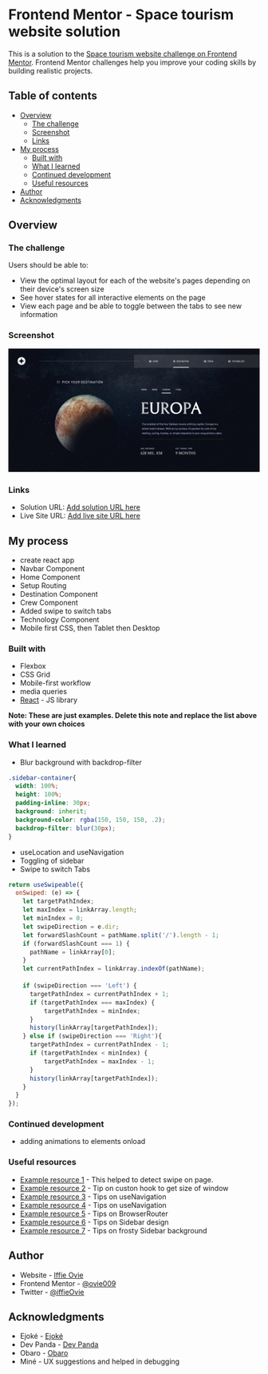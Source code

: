 # Frontend Mentor - Space tourism website solution

This is a solution to the [Space tourism website challenge on Frontend Mentor](https://www.frontendmentor.io/challenges/space-tourism-multipage-website-gRWj1URZ3). Frontend Mentor challenges help you improve your coding skills by building realistic projects. 

## Table of contents

- [Overview](#overview)
  - [The challenge](#the-challenge)
  - [Screenshot](#screenshot)
  - [Links](#links)
- [My process](#my-process)
  - [Built with](#built-with)
  - [What I learned](#what-i-learned)
  - [Continued development](#continued-development)
  - [Useful resources](#useful-resources)
- [Author](#author)
- [Acknowledgments](#acknowledgments)

## Overview

### The challenge

Users should be able to:

- View the optimal layout for each of the website's pages depending on their device's screen size
- See hover states for all interactive elements on the page
- View each page and be able to toggle between the tabs to see new information

### Screenshot

![](./screenshot.png)

### Links

- Solution URL: [Add solution URL here](https://github.com/ovie009/space-tourism)
- Live Site URL: [Add live site URL here](https://ovie-space-tourism.netlify.app/)

## My process
- create react app
- Navbar Component
- Home Component
- Setup Routing
- Destination Component
- Crew Component
- Added swipe to switch tabs
- Technology Component
- Mobile first CSS, then Tablet then Desktop


### Built with

- Flexbox
- CSS Grid
- Mobile-first workflow
- media queries
- [React](https://reactjs.org/) - JS library

**Note: These are just examples. Delete this note and replace the list above with your own choices**

### What I learned

- Blur background with backdrop-filter

```css
.sidebar-container{
  width: 100%;
  height: 100%;
  padding-inline: 30px;
  background: inherit;
  background-color: rgba(150, 150, 150, .2);  
  backdrop-filter: blur(30px);
}
```
- useLocation and useNavigation
- Toggling of sidebar
- Swipe to switch Tabs

```js
return useSwipeable({
  onSwiped: (e) => {
    let targetPathIndex;
    let maxIndex = linkArray.length;
    let minIndex = 0;
    let swipeDirection = e.dir;
    let forwardSlashCount = pathName.split('/').length - 1;
    if (forwardSlashCount === 1) {
      pathName = linkArray[0];
    }
    let currentPathIndex = linkArray.indexOf(pathName);

    if (swipeDirection === 'Left') {
      targetPathIndex = currentPathIndex + 1;
      if (targetPathIndex === maxIndex) {
          targetPathIndex = minIndex;
      }
      history(linkArray[targetPathIndex]);
    } else if (swipeDirection === 'Right'){
      targetPathIndex = currentPathIndex - 1;
      if (targetPathIndex < minIndex) {
          targetPathIndex = maxIndex - 1;
      }
      history(linkArray[targetPathIndex]);
    }
  }
});
```

### Continued development

- adding animations to elements onload

### Useful resources

- [Example resource 1](https://www.npmjs.com/package/react-swipeable) - This helped to detect swipe on page.
- [Example resource 2](https://www.positronx.io/react-get-dynamic-window-height-width-using-react-hooks/) - Tip on custon hook to get size of window
- [Example resource 3](https://reactrouter.com/docs/en/v6/getting-started/concepts) - Tips on useNavigation
- [Example resource 4](https://reactrouter.com/docs/en/v6/getting-started/concepts) - Tips on useNavigation
- [Example resource 5](https://reactrouter.com/docs/en/v6/getting-started/overview) - Tips on BrowserRouter
- [Example resource 6](https://youtu.be/mN3P_rv8ad4) - Tips on Sidebar design
- [Example resource 7](https://webdesign.tutsplus.com/tutorials/how-to-create-a-frosted-glass-effect-in-css--cms-32535) - Tips on frosty Sidebar background


## Author

- Website - [Iffie Ovie](https://ovie009.github.io/portfolio/)
- Frontend Mentor - [@ovie009](https://www.frontendmentor.io/profile/ovie009)
- Twitter - [@iffieOvie](https://www.twitter.com/iffieoive)

## Acknowledgments

- Ejoké - [Ejoké](https://ejovwoke.netlify.app/)
- Dev Panda - [Dev Panda](https://devpanda.netlify.app)
- Obaro - [Obaro](https://.netlify.app)
- Miné - UX suggestions and helped in debugging 
